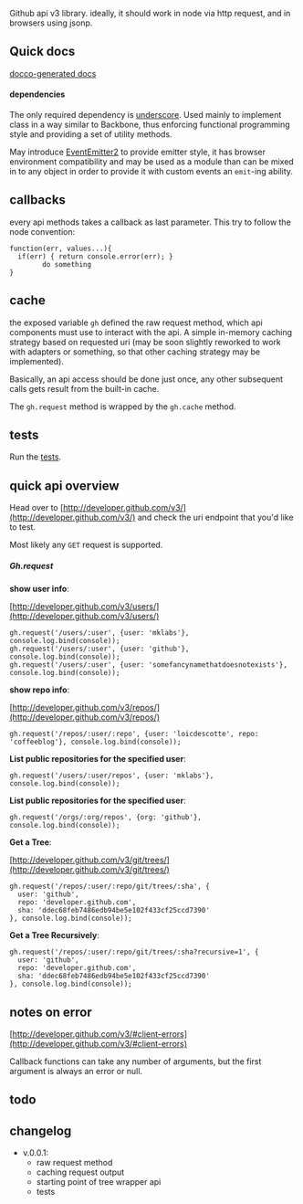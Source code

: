 

Github api v3 library. ideally, it should work in node via http request, and in browsers using jsonp.

## Quick docs

[docco-generated docs](http://mklabs.github.com/ghv3/docs/gh.html)

#### dependencies

The only required dependency is [underscore](http://documentcloud.github.com/underscore/). Used mainly to implement class in a way similar to Backbone, thus enforcing functional programming style and providing a set of utility methods.

May introduce [EventEmitter2](https://github.com/hij1nx/EventEmitter2) to provide emitter style, it has browser environment compatibility and may be used as a module than can be mixed in to any object in order to provide it with custom events an `emit`-ing ability.
    
## callbacks

every api methods takes a callback as last parameter. This try to follow the node convention:

    function(err, values...){
      if(err) { return console.error(err); }
            do something
    }
    
## cache

the exposed variable `gh` defined the raw request method, which api components must use to interact with the api. A simple in-memory caching strategy based on requested uri (may be soon slightly reworked to work with adapters or something, so that other caching strategy may be implemented).

Basically, an api access should be done just once, any other subsequent calls gets result from the built-in cache.

The `gh.request` method is wrapped by the `gh.cache` method.

## tests

Run the [tests](http://mklabs.github.com/ghv3/tests/).

## quick api overview

Head over to [http://developer.github.com/v3/](http://developer.github.com/v3/) and check the uri endpoint that you'd like to test.

Most likely any `GET` request is supported.

##### Gh.request

**show user info**:

[http://developer.github.com/v3/users/](http://developer.github.com/v3/users/)

    gh.request('/users/:user', {user: 'mklabs'}, console.log.bind(console));
    gh.request('/users/:user', {user: 'github'}, console.log.bind(console));
    gh.request('/users/:user', {user: 'somefancynamethatdoesnotexists'}, console.log.bind(console));
    
**show repo info**:

[http://developer.github.com/v3/repos/](http://developer.github.com/v3/repos/)

    gh.request('/repos/:user/:repo', {user: 'loicdescotte', repo: 'coffeeblog'}, console.log.bind(console));
    
**List public repositories for the specified user**:

    gh.request('/users/:user/repos', {user: 'mklabs'}, console.log.bind(console));
    
**List public repositories for the specified user**:

    gh.request('/orgs/:org/repos', {org: 'github'}, console.log.bind(console));
    
**Get a Tree**:

[http://developer.github.com/v3/git/trees/](http://developer.github.com/v3/git/trees/)

    gh.request('/repos/:user/:repo/git/trees/:sha', {
      user: 'github', 
      repo: 'developer.github.com',
      sha: 'ddec68feb7486edb94be5e102f433cf25ccd7390'
    }, console.log.bind(console));

**Get a Tree Recursively**:
    
    gh.request('/repos/:user/:repo/git/trees/:sha?recursive=1', {
      user: 'github', 
      repo: 'developer.github.com',
      sha: 'ddec68feb7486edb94be5e102f433cf25ccd7390'
    }, console.log.bind(console));
    
## notes on error

[http://developer.github.com/v3/#client-errors](http://developer.github.com/v3/#client-errors)

Callback functions can take any number of arguments, but the first argument is always an error or null.


## todo

## changelog

* v.0.0.1:
  * raw request method
  * caching request output
  * starting point of tree wrapper api
  * tests